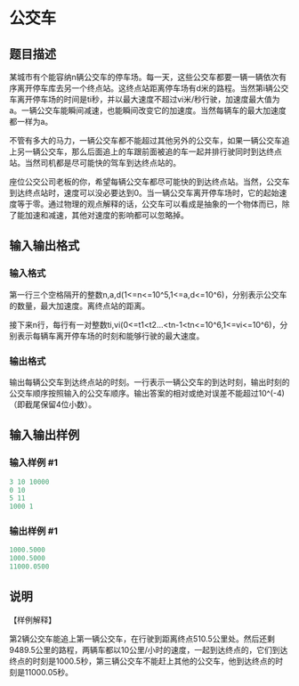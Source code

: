 # 公交车

## 题目描述

某城市有个能容纳n辆公交车的停车场。每一天，这些公交车都要一辆一辆依次有序离开停车库去另一个终点站。这终点站距离停车场有d米的路程。当然第i辆公交车离开停车场的时间是ti秒，并以最大速度不超过vi米/秒行驶，加速度最大值为a。一辆公交车能瞬间减速，也能瞬间改变它的加速度。当然每辆车的最大加速度都一样为a。

不管有多大的马力，一辆公交车都不能超过其他另外的公交车，如果一辆公交车追上另一辆公交车，那么后面追上的车跟前面被追的车一起并排行驶同时到达终点站。当然司机都是尽可能快的驾车到达终点站的。

座位公交公司老板的你，希望每辆公交车都尽可能快的到达终点站。当然，公交车到达终点站时，速度可以没必要达到0。当一辆公交车离开停车场时，它的起始速度等于零。通过物理的观点解释的话，公交车可以看成是抽象的一个物体而已，除了能加速和减速，其他对速度的影响都可以忽略掉。

## 输入输出格式

### 输入格式

第一行三个空格隔开的整数n,a,d(1<=n<=10^5,1<=a,d<=10^6)，分别表示公交车的数量，最大加速度。离终点站的距离。

接下来n行，每行有一对整数ti,vi(0<=t1<t2…<tn-1<tn<=10^6,1<=vi<=10^6)，分别表示每辆车离开停车场的时刻和能够行驶的最大速度。 

### 输出格式

输出每辆公交车到达终点站的时刻。一行表示一辆公交车的到达时刻，输出时刻的公交车顺序按照输入的公交车顺序。输出答案的相对或绝对误差不能超过10^(-4)（即截尾保留4位小数）。

## 输入输出样例

### 输入样例 #1

```cpp
3 10 10000
0 10
5 11
1000 1

```
### 输出样例 #1

```cpp
1000.5000
1000.5000
11000.0500

```
## 说明

【样例解释】

第2辆公交车能追上第一辆公交车，在行驶到距离终点510.5公里处。然后还剩9489.5公里的路程，两辆车都以10公里/小时的速度，一起到达终点的，它们到达终点的时刻是1000.5秒，第三辆公交车不能赶上其他的公交车，他到达终点的时刻是11000.05秒。

